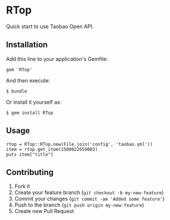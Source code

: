 # RTop

Quick start to use Taobao Open API.

## Installation

Add this line to your application's Gemfile:

    gem 'RTop'

And then execute:

    $ bundle

Or install it yourself as:

    $ gem install RTop

## Usage

```shell
rtop = RTop::RTop.new(File.join('config', 'taobao.yml'))
item = rtop.get_item(1500022659003)
puts item["title"]
```

## Contributing

1. Fork it
2. Create your feature branch (`git checkout -b my-new-feature`)
3. Commit your changes (`git commit -am 'Added some feature'`)
4. Push to the branch (`git push origin my-new-feature`)
5. Create new Pull Request
